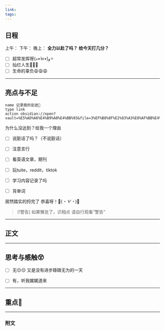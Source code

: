 ```yaml
---
link: 
tags:
---
```

## 日程
上午：
下午：
晚上：
**全力以赴了吗？**
**给今天打几分？**
- [ ] 超常发挥呀(๑•̀ㅂ•́)و✧
- [ ] 灿烂人生🌊🌊🌊
- [ ] 生命的辜负😩😩😩

---
## 亮点与不足
```button
name 记录我的足迹👣
type link
action obsidian://open?vault=%E5%AD%A6%E4%B9%A0%E4%BB%93&file=3%EF%B8%8F%E2%83%A3%E8%AF%BB%E4%B8%87%E5%8D%B7%E4%B9%A6%2F2.%E5%AD%A6%E4%B9%A0%2F%E8%8B%B1%E8%AF%AD%2F%E8%AE%B0%E5%BD%95
```
为什么没达到？给我一个理由
- [ ] 说脏话了吗？（不说脏话）

- [ ] 注意言行

- [ ] 看英语文章，期刊

- [ ] 玩tuite，reddit，tiktok

- [ ] 学习内容记录了吗

- [ ] 背单词

居然踏实的捋完了
恭喜呀！🎉(*・∀・*)🎉
> [!警告]
> 如果懈怠了，识相点
> 请自行观看“警告”

---
## 正文



---
## 思考与感触😲
- [ ] 无😔😔
 又是没有进步碌碌无为的一天
- [ ] 有，听我娓娓道来


---
## 重点🦊


---

### 附文


